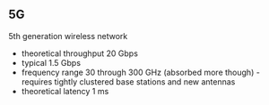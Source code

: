 ## 5G

5th generation wireless network

- theoretical throughput 20 Gbps
- typical 1.5 Gbps
- frequency range 30 through 300 GHz (absorbed more though) - requires tightly clustered base stations and new antennas
- theoretical latency 1 ms